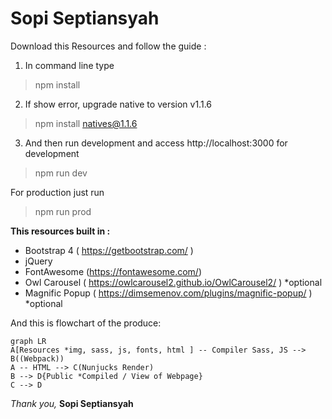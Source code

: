 # Sopi Septiansyah

Download this Resources and follow the guide :

 1. In command line type 
 
> npm install

 2. If show error, upgrade native to version v1.1.6
 
> npm install natives@1.1.6

3. And then run development and access http://localhost:3000 for development

> npm run dev
 
 For production just run
> npm run prod

**This resources built in :**

 - Bootstrap 4 ( https://getbootstrap.com/ )
 - jQuery
 - FontAwesome (https://fontawesome.com/)
 - Owl  Carousel ( https://owlcarousel2.github.io/OwlCarousel2/ ) *optional
 - Magnific Popup ( https://dimsemenov.com/plugins/magnific-popup/ )  *optional
 

And this is flowchart of the produce:
```mermaid
graph LR
A[Resources *img, sass, js, fonts, html ] -- Compiler Sass, JS --> B((Webpack))
A -- HTML --> C(Nunjucks Render)
B --> D{Public *Compiled / View of Webpage}
C --> D

```

*Thank you,*
**Sopi Septiansyah**

